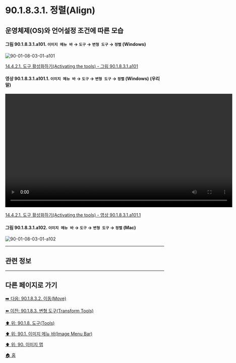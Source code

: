 # 90.1.8.3.1. 정렬(Align)
## 운영체제(OS)와 언어설정 조건에 따른 모습

<a id="90-01-08-03-01-a101"></a>

#### 그림 90.1.8.3.1.a101. `이미지 메뉴 바` → `도구` → `변형 도구` → `정렬` (Windows)
![90-01-08-03-01-a101](https://github.com/wonder13662/gimp/assets/15767104/a875e6dd-384a-4e15-92f8-b4db4eef3cdf)

[14.4.2.1. 도구 활성화하기(Activating the tools) - 그림 90.1.8.3.1.a101](./14-04-02-01-activating_the_tool.md#90-01-08-03-01-a101)

<a id="90-01-08-03-01-a101-01"></a>

#### 영상 90.1.8.3.1.a101.1. `이미지 메뉴 바` → `도구` → `변형 도구` → `정렬` (Windows) (우리말)
<video controls="controls" width="720" src="https://github.com/wonder13662/gimp/assets/15767104/ca6e544e-daa5-46cb-937f-f9c2b6e05bc6"></video>

[14.4.2.1. 도구 활성화하기(Activating the tools) - 영상 90.1.8.3.1.a101.1](./14-04-02-01-activating_the_tool.md#90-01-08-03-01-a101-01)

<a id="90-01-08-03-01-a102"></a>

#### 그림 90.1.8.3.1.a102. `이미지 메뉴 바` → `도구` → `변형 도구` → `정렬` (Mac)
![90-01-08-03-01-a102](https://github.com/wonder13662/gimp/assets/15767104/aca6c895-6279-48b0-a2ad-71120fa8596c)

***

## 관련 정보

***

## 다른 페이지로 가기

[➡️ 다음: 90.1.8.3.2. 이동(Move)](./90-01-08-03-02-move.md)

[⬅️ 이전: 90.1.8.3. 변형 도구(Transform Tools)](./90-01-08-03-00-transform_tools.md)

[⬆️ 위: 90.1.8. 도구(Tools)](./90-01-08-00-tools.md)

[⬆️ 위: 90.1. 이미지 메뉴 바(Image Menu Bar)](./90-01-00-image-menu-bar.md)

[⬆️ 위: 90. 이미지 맵](./90-00-image-map.md)

[🏠 홈](./00-home.md)
